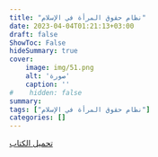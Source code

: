 ```yaml
---
title: "نظام حقوق المرأة في الإسلام"
date: 2023-04-04T01:21:13+03:00
draft: false
ShowToc: False
hideSummary: true
cover:
    image: img/51.png
    alt: 'صورة'
    caption: ''
#    hidden: false
summary: 
tags: ["نظام حقوق المرأة في الإسلام"]
categories: []
---
```

[تحميل الكتاب](./../../books/51.pdf)

